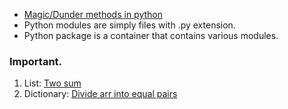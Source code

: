 * [Magic/Dunder methods in python](https://www.geeksforgeeks.org/dunder-magic-methods-python/)
* Python modules are simply files with .py extension.
* Python package is a container that contains various modules.
### Important.
1. List: [Two sum](https://leetcode.com/problems/two-sum/)
2. Dictionary: [Divide arr into equal pairs](https://leetcode.com/problems/divide-array-into-equal-pairs/)
